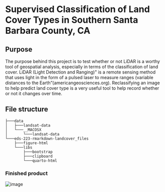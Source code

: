 # Supervised Classification of Land Cover Types in Southern Santa Barbara County, CA


## Purpose
The purpose behind this project is to test whether or not LiDAR is a worthy tool of geospatial analysis, especially in terms of the classification of land cover. LiDAR (Light Detection and Ranging)" is a remote sensing method that uses light in the form of a pulsed laser to measure ranges (variable distances to the Earth”(americangeosciences.org). Reclassifying an image to help predict land cover type is a very useful tool to help record whether or not it changes over time.

## File structure
```
├───data
│   ├───landsat-data
│   └───__MACOSX
│       └───landsat-data
└───eds-223-rmarkdown-landcover_files
    ├───figure-html
    └───libs
        ├───bootstrap
        ├───clipboard
        └───quarto-html
```
### Finished product

![image](https://github.com/mariamkg00/eds-223-landcover-decision-tree/assets/105567684/c1995c9d-40b6-4728-9903-5adce0b6419c)
